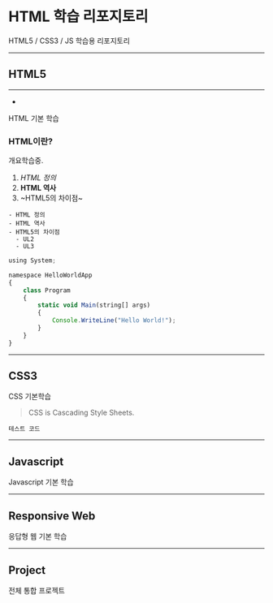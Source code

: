 # HTML 학습 리포지토리
HTML5 / CSS3 / JS 학습용 리포지토리


-----------------

## HTML5
----------------
-
HTML 기본 학습

### HTML이란?
개요학습중.
1. *HTML 정의*
2. **HTML 역사**
3. ~HTML5의 차이점~

~~~
- HTML 정의
- HTML 역사
- HTML5의 차이점
  - UL2
  - UL3
~~~

```Javascript
using System;

namespace HelloWorldApp
{
    class Program
    {
        static void Main(string[] args)
        {
            Console.WriteLine("Hello World!");
        }
    }
}
```

-------------
## CSS3
CSS 기본학습

> CSS is Cascading Style Sheets.

`테스트 코드`

-------------
## Javascript
Javascript 기본 학습

----------------
## Responsive Web
응답형 웹 기본 학습

---------------------
## Project
전체 통합 프로젝트
